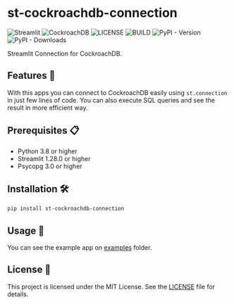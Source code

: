 # st-cockroachdb-connection

![Streamlit](https://img.shields.io/badge/Streamlit-FF4B4B?style=for-the-badge&logo=Streamlit&logoColor=white)
![CockroachDB](https://img.shields.io/badge/CockroachDB-6933FF?style=for-the-badge&logo=Cockroach%20Labs&logoColor=white)
![LICENSE](https://img.shields.io/github/license/putuwaw/st-cockroachdb-connection?style=for-the-badge)
![BUILD](https://img.shields.io/github/actions/workflow/status/putuwaw/st-cockroachdb-connection/ci.yml?style=for-the-badge)
![PyPI - Version](https://img.shields.io/pypi/v/st-cockroachdb-connection?style=for-the-badge)
![PyPI - Downloads](https://img.shields.io/pypi/dm/st-cockroachdb-connection?style=for-the-badge)

Streamlit Connection for CockroachDB.

## Features 🚀

With this apps you can connect to CockroachDB easily using `st.connection` in just few lines of code. You can also execute SQL queries and see the result in more efficient way.

## Prerequisites 📋

- Python 3.8 or higher
- Streamlit 1.28.0 or higher
- Psycopg 3.0 or higher

## Installation 🛠

```bash
pip install st-cockroachdb-connection
```

## Usage 📖

You can see the example app on [examples](examples) folder.

## License 📝

This project is licensed under the MIT License. See the [LICENSE](LICENSE) file for details.
